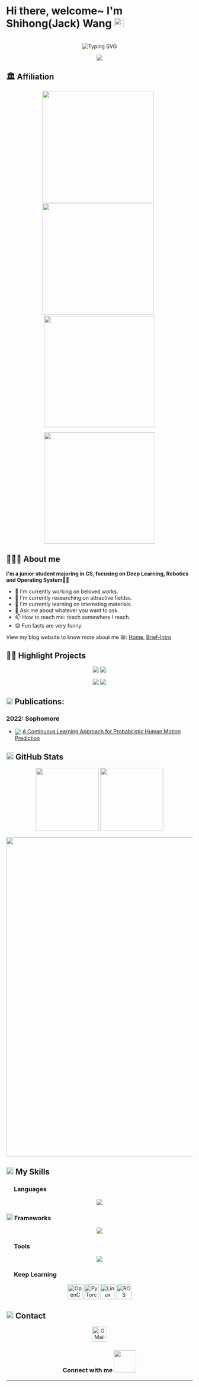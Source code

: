 # Hi there, welcome~  I'm Shihong(Jack) Wang <img src="https://user-images.githubusercontent.com/71177584/204090535-8da76dcf-df5e-44aa-a9e4-f658f051dcff.gif" width="25px" />
<p align="center">
  <br/>
  <img src="https://readme-typing-svg.demolab.com?font=Dancing+Script&weight=700&size=40&duration=3000&pause=1000&color=DA8082DC&background=61B24F00&center=true&vCenter=true&width=435&lines=Shihong+Wang+%2F+Jack+Wang" alt="Typing SVG" />
</p>



<p align="center">
  <img src="https://komarev.com/ghpvc/?username=jackwang0108&color=red&style=for-the-badge" />
</p>


## 🏛️ Affiliation

<p align="center">
  <img width=300px src="https://user-images.githubusercontent.com/101782376/209062934-d36bc1b4-63e7-4b36-b194-791033ba6d01.png"/> &nbsp   
  <img width=300px src="https://user-images.githubusercontent.com/101782376/209063542-4662f07a-39b3-4e1e-8a30-26666bf4e344.png"/> &nbsp
  <img width=300px src="https://user-images.githubusercontent.com/101782376/209064266-28081596-bf57-431d-88f7-8073c92e1893.png"/>
</p>

<p align="center">
  <img width=300px src="https://user-images.githubusercontent.com/101782376/209064997-2c5026df-b65a-4273-9b95-1fe03eb5e2e7.png"/>
</p>



## 👨🏻‍💻 About me

**I'm a junior student majoring in CS, focusing on Deep Learning, Robotics and Operating System👨‍🎓**
- 🔭 I'm currently working on beloved works.
- 📃 I'm currently researching on attractive fieldss.
- 🌱 I'm currently learning on interesting materials.
- 💬 Ask me about whatever you want to ask.
- 📫 How to reach me: reach somewhere I reach.
- 😄 Fun facts are very funny.

View my blog website to know more about me 😄: <a href="http://jackwang.cafe" target="view_window">Home</a>, <a href="http://jackwang.cafe/about/">Brief-Intro</a>

## 👨‍💻 Highlight Projects

<p align="center">
  <img src="https://github-readme-stats.vercel.app/api/pin/?username=jackwang0108&repo=MyReadPaper&theme=onedark" />
  <img src="https://github-readme-stats.vercel.app/api/pin/?username=jackwang0108&repo=JackOS&theme=onedark" />
<p>

<p align="center">
  <img src="https://github-readme-stats.vercel.app/api/pin/?username=jackwang0108&repo=ResNet&theme=onedark" />
  <img src="https://github-readme-stats.vercel.app/api/pin/?username=jackwang0108&repo=iCaLR&theme=onedark" />
</p>




## <img width=18px src="https://img.icons8.com/54ae50/paper"> Publications:

### 2022: Sophomore

- <img align="absmiddle" src="https://img.shields.io/badge/ICRA2022-Accepted-brightgreen&?style=for-the-badge"/> <a href="https://dl.acm.org/doi/abs/10.1109/ICRA46639.2022.9811906">A Continuous Learning Approach for Probabilistic Human Motion Prediction</a> 



 
## <img src="https://media.giphy.com/media/WUlplcMpOCEmTGBtBW/giphy.gif" height="20" /> GitHub Stats

<p align="center" width="860" />
  <img align="" src="https://github-readme-stats.vercel.app/api?username=jackwang0108&show_icons=true&theme=onedark&hide_border=true&include_all_commits=true&count_private=true&show_icons=true" height="170" />
  <img align="" src="https://github-readme-stats.vercel.app/api/top-langs/?username=jackwang0108&theme=onedark&layout=compact&hide_border=true&langs_count=8&" height="170" />
</p>


<p align="center"> 
  <img src="https://github-profile-trophy.vercel.app/?username=jackwang0108&theme=onedark&column=-1&no-frame=true" width="860"/>
</p>

## <img src="https://img.icons8.com/dusk/64/null/development-skill.png" height="20" /> My Skills

### <img src="https://img.icons8.com/dusk/64/null/program.png" height="17" /> Languages


<p align=center>
  <img src="https://skillicons.dev/icons?i=py,c,cpp,java,fortran,bash,cmake,latex,md,html,lua,js,css&theme=light&perline=20"/>
</p>


### <img width=18px src="https://img.icons8.com/2266EE/code"> Frameworks

<p align="center"> 
  <img src="https://skillicons.dev/icons?i=pytorch,ros,qt,nodejs,nginx,django,flask,bootstrap,jquery,vue&theme=light&perline=20" />
</p>



### <img src="https://img.icons8.com/dusk/64/null/maintenance.png" height="17" /> Tools

<p align="center"> 
  <img src="https://skillicons.dev/icons?i=vim,vscode,arduino,raspberrypi,docker,ps,regex,git,github,linux,matlab,mysql,mongodb,nodejs,&theme=light&perline=20" />
</p>

### <img src="https://img.icons8.com/dusk/64/null/learn-more.png" height="17" /> Keep Learning

<p align="center">
  
  <img alt="OpenCV" title="OpenCV" src="https://user-images.githubusercontent.com/71177584/204132497-f1a9b519-74eb-4e99-b42e-205e5fa2a91e.svg" width="40"/>
  <img alt="PyTorch" title="PyTorch" src="https://user-images.githubusercontent.com/71177584/204132719-1504e069-76d8-4b82-87e8-60493f0c99c2.svg" width="40"/>
  <img alt="Linux" title="Linux" src="https://user-images.githubusercontent.com/71177584/204132831-b59ba588-022a-475d-a2da-4e72fb8349cc.svg" width="40"/>
  <img alt="ROS" title="ROS" src="https://user-images.githubusercontent.com/71177584/204132833-1fbf62e3-b879-452e-916b-8ac865902eb8.svg" width="40"/>
</p>



## <img src="https://img.icons8.com/dusk/64/null/share-2.png" height="20" /> Contact

<p align="center">
  <a href="mailto:jack3shihong@gmail.com" target="_blank"><img alt="GMail" title="GMail" src="https://img.icons8.com/dusk/64/null/gmail.png" width="40">   </a>
</p>

<!-- <a href="https://t.me/Miracle996" target="_blank"><img alt="Telegram" title="Telegram" src="https://img.icons8.com/dusk/64/null/telegram-app.png" width="40"></a> -->
<!-- <a href="https://twitter.com/Miracle111024" target="_blank"><img alt="Twitter" title="Twitter" src="https://img.icons8.com/dusk/64/null/twitter-circled.png" width="40"></a> -->

<h3 align="center">
  Connect with me <img width=60px src="https://user-images.githubusercontent.com/101782376/209067405-444e48b1-564a-4a5b-82dc-c6272344b6e5.gif"/>
</h3>


---

<!---
jackwang0108/jackwang0108 is a ✨ special ✨ repository because its `README.md` (this file) appears on your GitHub profile.
You can click the Preview link to take a look at your changes.
--->
